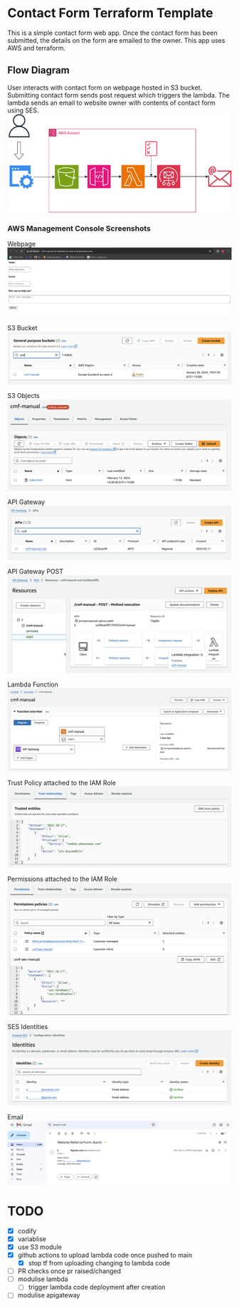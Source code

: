 # Contact Form Terraform Template

This is a simple contact form web app. Once the contact form has been submitted, the details on the form are emailed to the owner. This app uses AWS and terraform.

## Flow Diagram

User interacts with contact form on webpage hosted in S3 bucket. Submitting contact form sends post request which triggers the lambda. The lambda sends an email to website owner with contents of contact form using SES.
![flow diagram](./diagrams/Untitled.png)

### AWS Management Console Screenshots
Webpage
![webpage screenshot](./images/webpage.png)

S3 Bucket
![S3 Bucket screenshot](./images/s3-bucket.png)

S3 Objects
![S3 Objects screenshot](./images/s3-bucket-objects.png)

API Gateway
![API Gateway screenshot](./images/api-gateway.png)

API Gateway POST
![API Gateway POST screenshot](./images/api-gateway-post.png)

Lambda Function
![Lambda Function screenshot](./images/lambda-function.png)

Trust Policy attached to the IAM Role
![IAM Role Trust Policy screenshot](./images/iam-role-trust-policy.png)

Permissions attached to the IAM Role
![IAM Role Permissions screenshot](./images/iam-role-permissions.png)

SES Identities
![S3 Objects screenshot](./images/ses-identities.png)

Email
![gmail screenshot](./images/email.png)

# TODO

- [X] codify
- [x] variablise
- [x] use S3 module
- [x] github actions to upload lambda code once pushed to main
  - [x] stop tf from uploading changing to lambda code
- [ ] PR checks once pr raised/changed
- [ ] modulise lambda
  - [ ] trigger lambda code deployment after creation
- [ ] modulise apigateway
